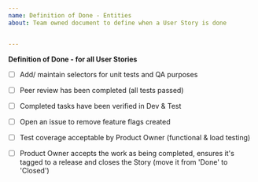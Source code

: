 ```yaml
---
name: Definition of Done - Entities
about: Team owned document to define when a User Story is done


---
```


**Definition of Done - for all User Stories**
- [ ] Add/ maintain selectors for unit tests and QA purposes

- [ ] Peer review has been completed (all tests passed)
- [ ] Completed tasks have been verified in Dev & Test

- [ ] Open an issue to remove feature flags created

- [ ] Test coverage acceptable by Product Owner (functional & load testing)
- [ ] Product Owner accepts the work as being completed, ensures it's tagged to a release and closes the Story (move it from 'Done' to 'Closed')
